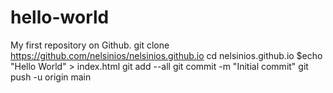 # hello-world
My first repository on Github.
git clone https://github.com/nelsinios/nelsinios.github.io
cd nelsinios.github.io
$echo "Hello World" > index.html
git add --all
git commit -m "Initial commit"
git push -u origin main
